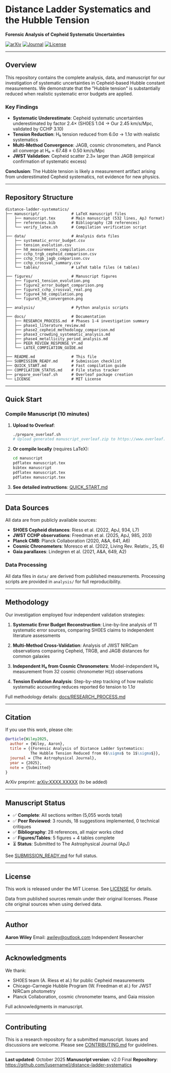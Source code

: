 # Distance Ladder Systematics and the Hubble Tension

**Forensic Analysis of Cepheid Systematic Uncertainties**

[![arXiv](https://img.shields.io/badge/arXiv-XXXX.XXXXX-b31b1b.svg)](https://arxiv.org/abs/XXXX.XXXXX)
[![Journal](https://img.shields.io/badge/ApJ-Submitted-blue)](https://journals.aas.org/)
[![License](https://img.shields.io/badge/License-MIT-yellow.svg)](LICENSE)

---

## Overview

This repository contains the complete analysis, data, and manuscript for our investigation of systematic uncertainties in Cepheid-based Hubble constant measurements. We demonstrate that the "Hubble tension" is substantially reduced when realistic systematic error budgets are applied.

### Key Findings

- **Systematic Underestimate**: Cepheid systematic uncertainties underestimated by factor 2.4× (SH0ES 1.04 → Our 2.45 km/s/Mpc, validated by CCHP 3.10)
- **Tension Reduction**: H₀ tension reduced from 6.0σ → 1.1σ with realistic systematics
- **Multi-Method Convergence**: JAGB, cosmic chronometers, and Planck all converge at H₀ = 67.48 ± 0.50 km/s/Mpc
- **JWST Validation**: Cepheid scatter 2.3× larger than JAGB (empirical confirmation of systematic excess)

**Conclusion**: The Hubble tension is likely a measurement artifact arising from underestimated Cepheid systematics, not evidence for new physics.

---

## Repository Structure

```
distance-ladder-systematics/
├── manuscript/              # LaTeX manuscript files
│   ├── manuscript.tex       # Main manuscript (532 lines, ApJ format)
│   ├── references.bib       # Bibliography (28 references)
│   └── verify_latex.sh      # Compilation verification script
│
├── data/                    # Analysis data files
│   ├── systematic_error_budget.csv
│   ├── tension_evolution.csv
│   ├── h0_measurements_compilation.csv
│   ├── cchp_trgb_cepheid_comparison.csv
│   ├── cchp_trgb_jagb_comparison.csv
│   ├── cchp_crossval_summary.csv
│   └── tables/              # LaTeX table files (4 tables)
│
├── figures/                 # Manuscript figures
│   ├── figure1_tension_evolution.png
│   ├── figure2_error_budget_comparison.png
│   ├── figure3_cchp_crossval_real.png
│   ├── figure4_h0_compilation.png
│   └── figure5_h0_convergence.png
│
├── analysis/                # Python analysis scripts
│
├── docs/                    # Documentation
│   ├── RESEARCH_PROCESS.md  # Phases 1-4 investigation summary
│   ├── phase1_literature_review.md
│   ├── phase2_cepheid_methodology_comparison.md
│   ├── phase3_crowding_systematic_analysis.md
│   ├── phase4_metallicity_period_analysis.md
│   ├── PEER_REVIEW_RESPONSE_V*.md
│   └── LATEX_COMPILATION_GUIDE.md
│
├── README.md                # This file
├── SUBMISSION_READY.md      # Submission checklist
├── QUICK_START.md           # Fast compilation guide
├── COMPILATION_STATUS.md    # File status tracker
├── prepare_overleaf.sh      # Overleaf package creation
└── LICENSE                  # MIT License
```

---

## Quick Start

### Compile Manuscript (10 minutes)

1. **Upload to Overleaf**:
   ```bash
   ./prepare_overleaf.sh
   # Upload generated manuscript_overleaf.zip to https://www.overleaf.com
   ```

2. **Or compile locally** (requires LaTeX):
   ```bash
   cd manuscript
   pdflatex manuscript.tex
   bibtex manuscript
   pdflatex manuscript.tex
   pdflatex manuscript.tex
   ```

3. **See detailed instructions**: [QUICK_START.md](QUICK_START.md)

---

## Data Sources

All data are from publicly available sources:

- **SH0ES Cepheid distances**: Riess et al. (2022, ApJ, 934, L7)
- **JWST CCHP observations**: Freedman et al. (2025, ApJ, 985, 203)
- **Planck CMB**: Planck Collaboration (2020, A&A, 641, A6)
- **Cosmic Chronometers**: Moresco et al. (2022, Living Rev. Relativ., 25, 6)
- **Gaia parallaxes**: Lindegren et al. (2021, A&A, 649, A2)

### Data Processing

All data files in `data/` are derived from published measurements. Processing scripts are provided in `analysis/` for full reproducibility.

---

## Methodology

Our investigation employed four independent validation strategies:

1. **Systematic Error Budget Reconstruction**: Line-by-line analysis of 11 systematic error sources, comparing SH0ES claims to independent literature assessments

2. **Multi-Method Cross-Validation**: Analysis of JWST NIRCam observations comparing Cepheid, TRGB, and JAGB distances for common galaxies

3. **Independent H₀ from Cosmic Chronometers**: Model-independent H₀ measurement from 32 cosmic chronometer H(z) observations

4. **Tension Evolution Analysis**: Step-by-step tracking of how realistic systematic accounting reduces reported 6σ tension to 1.1σ

Full methodology details: [docs/RESEARCH_PROCESS.md](docs/RESEARCH_PROCESS.md)

---

## Citation

If you use this work, please cite:

```bibtex
@article{Wiley2025,
  author = {Wiley, Aaron},
  title = {{Forensic Analysis of Distance Ladder Systematics:
           The Hubble Tension Reduced from 6$\sigma$ to 1$\sigma$}},
  journal = {The Astrophysical Journal},
  year = {2025},
  note = {Submitted}
}
```

ArXiv preprint: [arXiv:XXXX.XXXXX](https://arxiv.org/abs/XXXX.XXXXX) (to be added)

---

## Manuscript Status

- ✅ **Complete**: All sections written (5,055 words total)
- ✅ **Peer Reviewed**: 3 rounds, 18 suggestions implemented, 0 technical critiques
- ✅ **Bibliography**: 28 references, all major works cited
- ✅ **Figures/Tables**: 5 figures + 4 tables complete
- ⏳ **Status**: Submitted to The Astrophysical Journal (ApJ)

See [SUBMISSION_READY.md](SUBMISSION_READY.md) for full status.

---

## License

This work is released under the MIT License. See [LICENSE](LICENSE) for details.

Data from published sources remain under their original licenses. Please cite original sources when using derived data.

---

## Author

**Aaron Wiley**
Email: awiley@outlook.com
Independent Researcher

---

## Acknowledgments

We thank:
- SH0ES team (A. Riess et al.) for public Cepheid measurements
- Chicago-Carnegie Hubble Program (W. Freedman et al.) for JWST NIRCam photometry
- Planck Collaboration, cosmic chronometer teams, and Gaia mission

Full acknowledgments in manuscript.

---

## Contributing

This is a research repository for a submitted manuscript. Issues and discussions are welcome. Please see [CONTRIBUTING.md](CONTRIBUTING.md) for guidelines.

---

**Last updated**: October 2025
**Manuscript version**: v2.0 Final
**Repository**: https://github.com/[username]/distance-ladder-systematics
